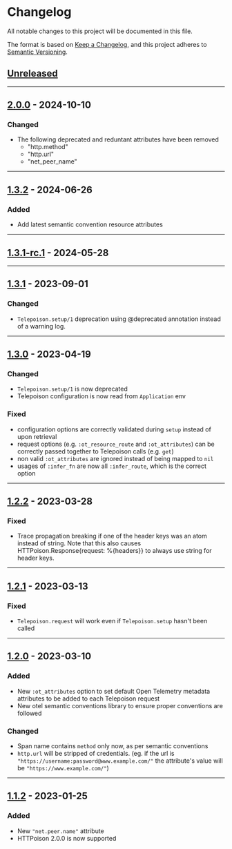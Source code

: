 # Changelog

All notable changes to this project will be documented in this file.

The format is based on [Keep a Changelog](https://keepachangelog.com/en/1.0.0/),
and this project adheres to
[Semantic Versioning](https://semver.org/spec/v2.0.0.html).

## [Unreleased]

---

## [2.0.0] - 2024-10-10

### Changed

- The following deprecated and reduntant attributes have been removed
  - "http.method"
  - "http.url"
  - "net_peer_name"

---

## [1.3.2] - 2024-06-26

### Added

- Add latest semantic convention resource attributes

---

## [1.3.1-rc.1] - 2024-05-28

---

## [1.3.1] - 2023-09-01

### Changed

- `Telepoison.setup/1` deprecation using @deprecated annotation instead of a
  warning log.

---

## [1.3.0] - 2023-04-19

### Changed

- `Telepoison.setup/1` is now deprecated
- Telepoison configuration is now read from `Application` env

### Fixed

- configuration options are correctly validated during `setup` instead of upon
  retrieval
- request options (e.g. `:ot_resource_route` and `:ot_attributes`) can be
  correctly passed together to Telepoison calls (e.g. `get`)
- non valid `:ot_attributes` are ignored instead of being mapped to `nil`
- usages of `:infer_fn` are now all `:infer_route`, which is the correct option

---

## [1.2.2] - 2023-03-28

### Fixed

- Trace propagation breaking if one of the header keys was an atom instead of
  string. Note that this also causes HTTPoison.Response{request: %{headers}} to
  always use string for header keys.

---

## [1.2.1] - 2023-03-13

### Fixed

- `Telepoison.request` will work even if `Telepoison.setup` hasn't been called

---

## [1.2.0] - 2023-03-10

### Added

- New `:ot_attributes` option to set default Open Telemetry metadata attributes
  to be added to each Telepoison request
- New otel semantic conventions library to ensure proper conventions are
  followed

### Changed

- Span name contains `method` only now, as per semantic conventions
- `http.url` will be stripped of credentials. (eg. if the url is
  `"https://username:password@www.example.com/"` the attribute's value will be
  `"https://www.example.com/"`)

---

## [1.1.2] - 2023-01-25

### Added

- New `"net.peer.name"` attribute
- HTTPoison 2.0.0 is now supported


[Unreleased]: https://github.com/primait/telepoison/compare/2.0.0...HEAD
[2.0.0]: https://github.com/primait/telepoison/compare/1.3.2...2.0.0
[1.3.2]: https://github.com/primait/telepoison/compare/1.3.1-rc.1...1.3.2
[1.3.1-rc.1]: https://github.com/primait/telepoison/compare/1.3.1-rc.0...1.3.1-rc.1
[1.3.1]: https://github.com/primait/telepoison/compare/1.3.0...1.3.1
[1.3.0]: https://github.com/primait/telepoison/compare/1.2.2...1.3.0
[1.2.2]: https://github.com/primait/telepoison/compare/1.2.1...1.2.2
[1.2.1]: https://github.com/primait/telepoison/compare/1.2.0...1.2.1
[1.2.0]: https://github.com/primait/telepoison/compare/1.1.2...1.2.0
[1.1.2]: https://github.com/primait/teleplug/releases/tag/1.1.2
